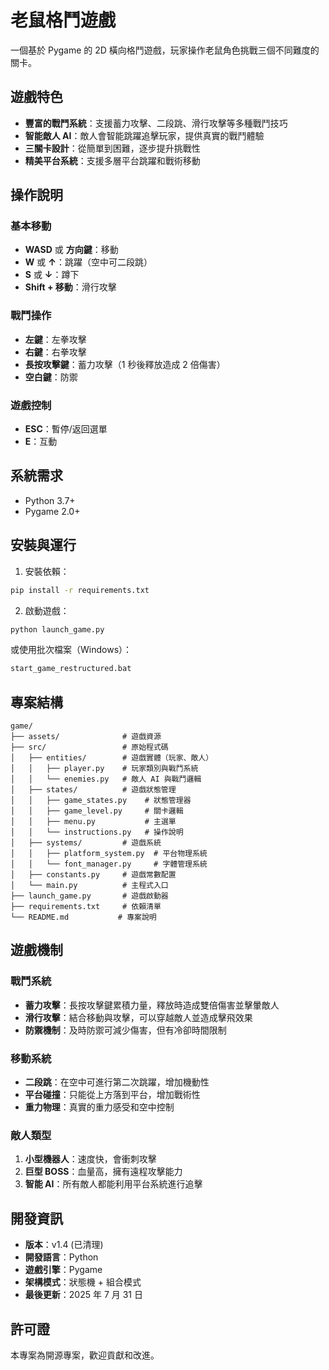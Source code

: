# 老鼠格鬥遊戲

一個基於 Pygame 的 2D 橫向格鬥遊戲，玩家操作老鼠角色挑戰三個不同難度的關卡。

## 遊戲特色

- **豐富的戰鬥系統**：支援蓄力攻擊、二段跳、滑行攻擊等多種戰鬥技巧
- **智能敵人 AI**：敵人會智能跳躍追擊玩家，提供真實的戰鬥體驗
- **三關卡設計**：從簡單到困難，逐步提升挑戰性
- **精美平台系統**：支援多層平台跳躍和戰術移動

## 操作說明

### 基本移動

- **WASD** 或 **方向鍵**：移動
- **W** 或 **↑**：跳躍（空中可二段跳）
- **S** 或 **↓**：蹲下
- **Shift + 移動**：滑行攻擊

### 戰鬥操作

- **左鍵**：左拳攻擊
- **右鍵**：右拳攻擊
- **長按攻擊鍵**：蓄力攻擊（1 秒後釋放造成 2 倍傷害）
- **空白鍵**：防禦

### 遊戲控制

- **ESC**：暫停/返回選單
- **E**：互動

## 系統需求

- Python 3.7+
- Pygame 2.0+

## 安裝與運行

1. 安裝依賴：

```bash
pip install -r requirements.txt
```

2. 啟動遊戲：

```bash
python launch_game.py
```

或使用批次檔案（Windows）：

```bash
start_game_restructured.bat
```

## 專案結構

```
game/
├── assets/              # 遊戲資源
├── src/                 # 原始程式碼
│   ├── entities/        # 遊戲實體（玩家、敵人）
│   │   ├── player.py    # 玩家類別與戰鬥系統
│   │   └── enemies.py   # 敵人 AI 與戰鬥邏輯
│   ├── states/          # 遊戲狀態管理
│   │   ├── game_states.py    # 狀態管理器
│   │   ├── game_level.py     # 關卡邏輯
│   │   ├── menu.py           # 主選單
│   │   └── instructions.py   # 操作說明
│   ├── systems/         # 遊戲系統
│   │   ├── platform_system.py  # 平台物理系統
│   │   └── font_manager.py     # 字體管理系統
│   ├── constants.py     # 遊戲常數配置
│   └── main.py          # 主程式入口
├── launch_game.py       # 遊戲啟動器
├── requirements.txt     # 依賴清單
└── README.md           # 專案說明
```

## 遊戲機制

### 戰鬥系統

- **蓄力攻擊**：長按攻擊鍵累積力量，釋放時造成雙倍傷害並擊暈敵人
- **滑行攻擊**：結合移動與攻擊，可以穿越敵人並造成擊飛效果
- **防禦機制**：及時防禦可減少傷害，但有冷卻時間限制

### 移動系統

- **二段跳**：在空中可進行第二次跳躍，增加機動性
- **平台碰撞**：只能從上方落到平台，增加戰術性
- **重力物理**：真實的重力感受和空中控制

### 敵人類型

1. **小型機器人**：速度快，會衝刺攻擊
2. **巨型 BOSS**：血量高，擁有遠程攻擊能力
3. **智能 AI**：所有敵人都能利用平台系統進行追擊

## 開發資訊

- **版本**：v1.4 (已清理)
- **開發語言**：Python
- **遊戲引擎**：Pygame
- **架構模式**：狀態機 + 組合模式
- **最後更新**：2025 年 7 月 31 日

## 許可證

本專案為開源專案，歡迎貢獻和改進。
